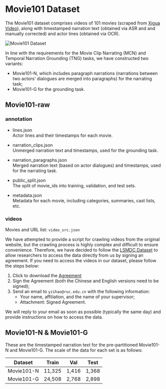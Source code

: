 # Movie101 Dataset

The Movie101 dataset comprises videos of 101 movies (scraped from [Xigua Video](https://www.ixigua.com/channel/barrier_free)), along with timestamped narration text (obtained via ASR and and manually corrected) and actor lines (obtained via OCR). 

![Movie101 Dataset](https://yuezih-bucket.oss-cn-beijing.aliyuncs.com/Movie101_dataset.png "Movie101 Dataset")

In line with the requirements for the Movie Clip Narrating (MCN) and Temporal Narration Grounding (TNG) tasks, we have constructed two variants: 
- Movie101-N, which includes paragraph narrations (narrations between two actors' dialogues are merged into paragraphs) for the narrating task; 
- Movie101-G for the grounding task.

## Movie101-raw

### annotation

- lines.json  
Actor lines and their timestamps for each movie.

- narration_clips.json  
Unmerged narration text and timestamps, used for the grounding task.

- narration_paragraphs.json  
Merged narration text (based on actor dialogues) and timestamps, used for the narrating task.

- public_split.json  
The split of movie_ids into training, validation, and test sets.

- metadata.json  
Metadata for each movie, including categories, summaries, cast lists, etc.

### videos

Movies and URL list: `video_src.json`

We have attempted to provide a script for crawling videos from the original website, but the crawling process is highly complex and difficult to ensure convenience. Therefore, we have decided to follow the [LSMDC Dataset](https://sites.google.com/site/describingmovies) to allow researchers to access the data directly from us by signing an agreement. If you need to access the videos in our dataset, please follow the steps below:

1. Click to download the [Agreement]()
2. Sign the Agreement (both the Chinese and English versions need to be signed);
3. Send an email to `yzihao@ruc.edu.cn` with the following information:
    - Your name, affiliation, and the name of your supervisor;
    - Attachment: Signed Agreement.

We will reply to your email as soon as possible (typically the same day) and provide instructions on how to access the data.

## Movie101-N & Movie101-G

These are the timestamped narration text for the pre-partitioned Movie101-N and Movie101-G. The scale of the data for each set is as follows:

| Dataset | Train | Val | Test |
|---------|-------|------------|------|
| Movie101-N | 11,325 | 1,416 | 1,368 |
| Movie101-G | 24,508 | 2,768 | 2,898 |